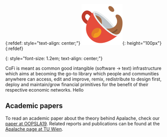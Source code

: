 <!-- NOTE: We use some kramdown to tweak the styling here. -->

<!-- For refdef, see see https://stackoverflow.com/a/31712482/1187277 -->
{:refdef: style="text-align: center;"}
!["CoFi Logo"](./logo-cofi.png "CoFi Logo"){: height="100px"}
{:refdef}

<!-- [Features][] • [Installation][] • [Manual][] • [Releases][] • [Chat][] • [Contribute][] -->
{: style="font-size: 1.2em; text-align: center;"}

CoFi is meant as common good intangible (software -> text) infrastructure which aims at becoming the go-to library which people and communities anywhere can access, edit and improve, remix, redistribute to design first, deploy and maintain/grow financial primitives for the benefit of their respective economic networks. Hello
<!-- 
## Tutorials

- [Type checking TLA+ with Snowcat](https://apalache.informal.systems/docs/tutorials/snowcat-tutorial.html)

- [Extended version of the Apalache tutorial](https://www.youtube.com/watch?v=Ml7d_3vlH88) -->

<!-- ## Talks

- [Informal Systems Tutorial: TLA+ Basics](https://www.youtube.com/watch?v=peKYddIvCIs)

- [Extended version of the Apalache
   tutorial](https://www.youtube.com/watch?v=Ml7d_3vlH88).
  TLA+ tutorial at DISC 2021 (October 2021).

- [How TLA+ and Apalache Helped Us to Design the Tendermint Light Client](https://www.crowdcast.io/e/interchain-conversations-II/38).
    Interchain Conversations 2020 (December 2020).

- [Model-based testing with TLA+ and Apalache](https://youtu.be/aveoIMphzW8).
  TLA+ Community Event 2020 (October 2020).

- [Type inference for TLA+ in Apalache](https://youtu.be/hnp25hmCMN8).
  TLA+ Community Event 2020 (October 2020).

- [Formal Spec and Model Checking of the Tendermint Blockchain Synchronization Protocol](https://youtu.be/h2Ovc1KWlXM)
  2nd Workshop on Formal Methods for Blockchains (July 2020).

- [Showing safety of Tendermint Consensus with TLA+ and Apalache](https://www.youtube.com/watch?v=aF20-28sMII).
  Dev session at Informal Systems (May 2020).

- [TLA+ model checking made symbolic](https://www.youtube.com/watch?v=e66FGgRzaqw)
  OOPSLA 2019 (October 2019).

- [Bounded model checking of TLA+ specifications with SMT](https://www.youtube.com/watch?v=Xl1--arESl8)
  TLA+ Community Event 2018 (July 2018). -->

## Academic papers

To read an academic paper about the theory behind Apalache,
check our [paper at OOPSLA19](https://dl.acm.org/doi/10.1145/3360549).
Related reports and publications can be found at the
[Apalache page at TU Wien](http://forsyte.at/research/apalache/).


<!-- LINKS -->

[Chat]: https://informal-systems.zulipchat.com/#narrow/stream/265309-apalache
[Contribute]: https://github.com/informalsystems/apalache/blob/unstable/CONTRIBUTING.md
[Features]: ./docs/apalache/features.html
[Installation]: ./docs/apalache/installation/index.html
[Leslie Lamport's page on TLA+]: http://lamport.azurewebsites.net/tla/tla.html
[Manual]: ./docs
[Microsoft Z3]: https://github.com/Z3Prover/z3
[Releases]: https://github.com/informalsystems/apalache/releases
[TLA+]: http://lamport.azurewebsites.net/tla/tla.html
[TLC]: http://lamport.azurewebsites.net/tla/tools.html
[Video course]: http://lamport.azurewebsites.net/video/videos.html
[bounded model checking]: https://github.com/informalsystems/apalache-tests/blob/master/results/002bmc-report.md
[inductive invariants]: https://github.com/informalsystems/apalache-tests/blob/master/results/001indinv-report.md
